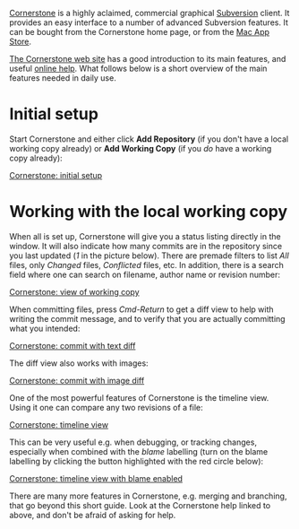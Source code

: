 [Cornerstone](https://www.zennaware.com/cornerstone/index.php) is a highly
aclaimed, commercial graphical [Subversion](https://subversion.apache.org)
client. It provides an easy interface to a number of advanced Subversion
features. It can be bought from the Cornerstone home page, or from the
[Mac App
Store](https://itunes.apple.com/us/app/cornerstone-3/id1110740402?mt=12).


[The Cornerstone web site](https://www.zennaware.com/cornerstone/index.php) has
a good introduction to its main features, and
useful [online help](https://www.zennaware.com/cornerstone/helpbook/index.html).
What follows below is a short overview of the main features needed in daily use.


# Initial setup


Start Cornerstone and either click **Add Repository** (if you don't have a local
working copy already) or **Add Working Copy** (if you *do* have a working copy
already):


[Cornerstone: initial setup](images/CornerstoneInitialSetup.png)


# Working with the local working copy


When all is set up, Cornerstone will give you a status listing directly in the
window. It will also indicate how many commits are in the repository since you
last updated (*1* in the picture below). There are premade filters to list
*All* files, only *Changed* files, *Conflicted* files, etc. In addition,
there is a search field where one can search on filename, author name
or revision number:


[Cornerstone: view of working copy](images/CornerstoneWorkingCopyWithUpdates.png)


When committing files, press *Cmd-Return* to get a diff view to help with
writing the commit message, and to verify that you are actually committing what
you intended:


[Cornerstone: commit with text diff](images/CornerstoneCommitWithTextDiff.png)


The diff view also works with images:


[Cornerstone: commit with image diff](images/CornerstoneCommitWithImageDiff.png)


One of the most powerful features of Cornerstone is the timeline view. Using it
one can compare any two revisions of a file:


[Cornerstone: timeline view](images/CornerstoneTimlineView.png)


This can be very useful e.g. when debugging, or tracking changes, especially
when combined with the *blame* labelling (turn on the blame labelling by
clicking the button highlighted with the red circle below):


[Cornerstone: timeline view with blame
enabled](images/CornerstoneTimelineViewWithBlameEnabled.png)


There are many more features in Cornerstone, e.g. merging and branching, that go
beyond this short guide. Look at the Cornerstone help linked to above, and don't
be afraid of asking for help.
